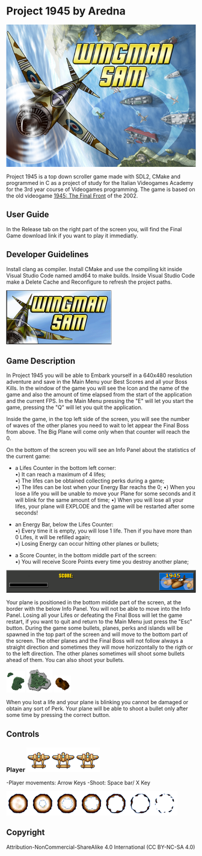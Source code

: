 # Project 1945 by Aredna

![Banner of the project](resources/assets/extra/Title.png)

Project 1945 is a top down scroller game made with SDL2, CMake and programmed in C as a project of study for the Italian Videogames Academy for the 3rd year course of Videogames programming.
The game is based on the old videogame [1945: The Final Front](https://www.youtube.com/watch?v=uBIbxobSUcY) of the 2002.

## User Guide

In the Release tab on the right part of the screen you, will find the Final Game download link if you want to play it immediatly.

## Developer Guidelines

Install clang as compiler.
Install CMake and use the compiling kit inside Visual Studio Code named amd64 to make builds.
Inside Visual Studio Code make a Delete Cache and Reconfigure to refresh the project paths.

![Loading image](resources/assets/extra/Loading.gif)

## Game Description
In Project 1945 you will be able to Embark yourself in a 640x480 resolution adventure and save in the Main Menu your Best Scores and all your Boss Kills.
In the window of the game you will see the Icon and the name of the game and also the amount of time elapsed from the start of the application and the current FPS.
In the Main Menu pressing the "E" will let you start the game, pressing the "Q" will let you quit the application.

Inside the game, in the top left side of the screen, you will see the number of waves of the other planes you need to wait to let appear the Final Boss from above. The Big Plane will come only when that counter will reach the 0.

On the bottom of the screen you will see an Info Panel about the statistics of the current game:
- a Lifes Counter in the bottom left corner:  
•) It can reach a maximum of 4 lifes;  
•) The lifes can be obtained collecting perks during a game;  
•) The lifes can be lost when your Energy Bar reachs the 0;
•) When you lose a life you will be unable to move your Plane for some seconds and it will blink for the same amount of time;
•) When you will lose all your lifes, your plane will EXPLODE and the game will be restarted after some seconds!

- an Energy Bar, below the Lifes Counter:  
•) Every time it is empty, you will lose 1 life. Then if you have more than 0 Lifes, it will be refilled again;  
•) Losing Energy can occur hitting other planes or bullets;

- a Score Counter, in the bottom middle part of the screen:  
•) You will receive Score Points every time you destroy another plane;

![Info Panel](resources/assets/ui/bottom.png)

Your plane is positioned in the bottom middle part of the screen, at the border with the below Info Panel. You will not be able to move into the Info Panel.
Losing all your Lifes or defeating the Final Boss will let the game restart, if you want to quit and return to the Main Menu just press the "Esc" button.
During the game some bullets, planes, perks and islands will be spawned in the top part of the screen and will move to the bottom part of the screen.
The other planes and the Final Boss will not follow always a straight direction and sometimes they will move horizzontally to the rigth or to the left direction.
The other planes sometimes will shoot some bullets ahead of them. You can also shoot your bullets.

![Island1](resources/assets/map/island1.png) ![Island2](resources/assets/map/island2.png) ![Island3](resources/assets/map/island3.png)

When you lost a life and your plane is blinking you cannot be damaged or obtain any sort of Perk.
Your plane will be able to shoot a bullet only after some time by pressing the correct button.



## Controls

### Player ![Player's plane](resources/assets/player/myplane_strip3.png)
-Player movements: Arrow Keys
-Shoot: Space bar/ X Key


![Water background](resources/assets/player/explosion2_strip7.png)

## Copyright
Attribution-NonCommercial-ShareAlike 4.0 International (CC BY-NC-SA 4.0) 
 
